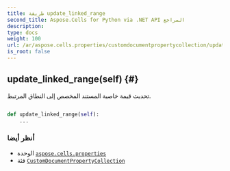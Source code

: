 ```yaml
---
title: طريقة update_linked_range
second_title: Aspose.Cells for Python via .NET API المراجع
description:
type: docs
weight: 100
url: /ar/aspose.cells.properties/customdocumentpropertycollection/update_linked_range/
is_root: false
---
```

##  update_linked_range(self) {#}
تحديث قيمة خاصية المستند المخصص إلى النطاق المرتبط.



```python

def update_linked_range(self):
    ...
```





###  أنظر أيضا
* الوحدة [`aspose.cells.properties`](../../)
* فئة [`CustomDocumentPropertyCollection`](/cells/python-net/ar/aspose.cells.properties/customdocumentpropertycollection)
